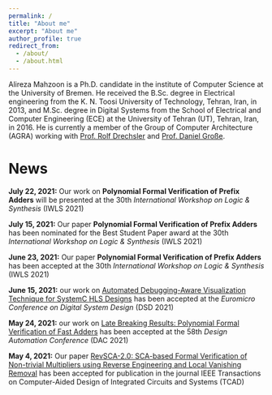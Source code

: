 ```yaml
---
permalink: /
title: "About me"
excerpt: "About me"
author_profile: true
redirect_from: 
  - /about/
  - /about.html
---
```


Alireza Mahzoon is a Ph.D. candidate in the institute of Computer Science at the University of Bremen. He received the B.Sc. degree in Electrical engineering from the K. N. Toosi University of Technology, Tehran, Iran, in 2013, and M.Sc. degree in Digital Systems from the School of Electrical and Computer Engineering (ECE) at the University of Tehran (UT), Tehran, Iran, in 2016. He is currently a member of the Group of Computer Architecture (AGRA) working with [Prof. Rolf Drechsler](http://www.informatik.uni-bremen.de/agra/drechsler/) and [Prof. Daniel Große](https://www.ics.jku.at/).



News
====
**July 22, 2021:** Our work on **Polynomial Formal Verification of Prefix Adders** will be presented at the 30th *International Workshop on Logic & Synthesis* (IWLS 2021)
 
**July 15, 2021:** Our paper **Polynomial Formal Verification of Prefix Adders** has been nominated for the Best Student Paper award at the 30th *International Workshop on Logic & Synthesis* (IWLS 2021)

**June 23, 2021:** Our paper **Polynomial Formal Verification of Prefix Adders** has been accepted at the 30th *International Workshop on Logic & Synthesis* (IWLS 2021)

**June 15, 2021:** our work on  [Automated Debugging-Aware Visualization Technique for SystemC HLS Designs]() has been accepted at the *Euromicro Conference on Digital System Design* (DSD 2021)

**May 24, 2021:** our work on [Late Breaking Results: Polynomial Formal Verification of Fast Adders]() has been accepted at the 58th *Design Automation Conference* (DAC 2021)

**May 4, 2021:** Our paper [RevSCA-2.0: SCA-based Formal Verification of Non-trivial Multipliers using Reverse Engineering and Local Vanishing Removal](https://ieeexplore.ieee.org/document/9440537/authors#authors) has been accepted for publication in the journal IEEE Transactions on Computer-Aided Design of Integrated Circuits and Systems (TCAD)


